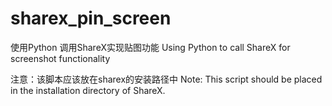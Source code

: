 # sharex_pin_screen
使用Python 调用ShareX实现贴图功能
Using Python to call ShareX for screenshot functionality

注意：该脚本应该放在sharex的安装路径中
Note: This script should be placed in the installation directory of ShareX.